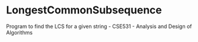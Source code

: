 # LongestCommonSubsequence
Program to find the LCS for a given string - CSE531 - Analysis and Design of Algorithms
